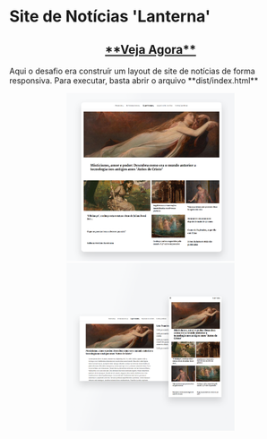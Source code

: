 # Site de Notícias 'Lanterna'
<h2 align="center"><a href="https://ocai0.github.io/frontend-challanges/noticias-lanterna/dist/">**Veja Agora**</a></h2>
Aqui o desafio era construír um layout de site de notícias de forma responsiva.
Para executar, basta abrir o arquivo **dist/index.html**

<p align="center">
    <img src="demo-1.png" width="300" title="Layout">
    <img src="demo-2.png" width="300" title="Layout Artigo e responsividade">
</p>